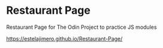 # Restaurant Page
 Restaurant Page for The Odin Project to practice JS modules

 https://estelajimero.github.io/Restaurant-Page/
